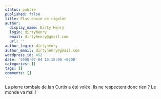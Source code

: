 ```yaml
---
status: publie
published: false
title: Plus envie de rigoler
author:
  display_name: Dirty Henry
  login: dirtyhenry
  email: dirtyhenry@gmail.com
  url: ''
author_login: dirtyhenry
author_email: dirtyhenry@gmail.com
wordpress_id: 452
date: '2008-07-04 16:18:00 +0200'
categories: []
tags: []
comments: []
---
```

La pierre tombale de Ian Curtis a été volée. Ils ne respectent donc rien ? Le monde va mal !
